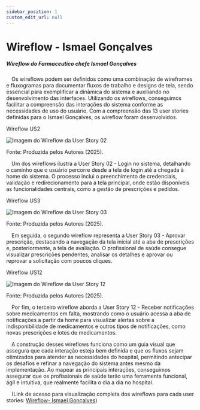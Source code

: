 ```yaml
---
sidebar_position: 1
custom_edit_url: null
---
```


# Wireflow - Ismael Gonçalves

##### Wireflow do Farmaceutico chefe Ismael Gonçalves

&emsp;Os wireflows podem ser definidos como uma combinação de wireframes e fluxogramas para documentar fluxos de trabalho e designs de tela, sendo essencial para exemplificar a dinâmica do sistema e auxiliando no desenvolvimento das interfaces. Utilizando os wireflows, conseguimos facilitar a compreensão das interações do sistema conforme as necessidades de uso do usuário. Com a compreensão das 13 user stories definidas para o Ismael Gonçalves, os wireflow foram desenvolvidos.

<p style={{textAlign: 'center'}}>Wireflow US2 </p>
<div style={{margin: 25}}>
    <div style={{textAlign: 'center'}}>
        <img src={require("../../../../../media/wireflow/WireflowFarmaceutico2.png").default} style={{width: 800}} alt="Imagem do Wireflow da User Story 02" />
        <br />
    </div>
</div>
<p style={{textAlign: 'center'}}>Fonte: Produzida pelos Autores (2025). </p>

&emsp;Um dos wireflows ilustra a User Story 02 - Login no sistema, detalhando o caminho que o usuário percorre desde a tela de login até a chegada à home do sistema. O processo inclui o preenchimento de credenciais, validação e redirecionamento para a tela principal, onde estão disponíveis as funcionalidades centrais, como a gestão de prescrições e pedidos. 

<p style={{textAlign: 'center'}}>Wireflow US3 </p>
<div style={{margin: 25}}>
    <div style={{textAlign: 'center'}}>
        <img src={require("../../../../../media/wireflow/WireflowFarmaceutico3.png").default} style={{width: 800}} alt="Imagem do Wireflow da User Story 03" />
        <br />
    </div>
</div>
<p style={{textAlign: 'center'}}>Fonte: Produzida pelos Autores (2025). </p>

&emsp;Em seguida, o segundo wireflow representa a User Story 03 - Aprovar prescrição, destacando a navegação da tela inicial até a aba de prescrições e, posteriormente, a tela de avaliação. O profissional de saúde consegue visualizar prescrições pendentes, analisar os detalhes e aprovar ou reprovar a solicitação com poucos cliques. 

<p style={{textAlign: 'center'}}>Wireflow US12 </p>
<div style={{margin: 25}}>
    <div style={{textAlign: 'center'}}>
        <img src={require("../../../../../media/wireflow/WireflowFarmaceutico12.png").default} style={{width: 800}} alt="Imagem do Wireflow da User Story 12" />
        <br />
    </div>
</div>
<p style={{textAlign: 'center'}}>Fonte: Produzida pelos Autores (2025). </p>

&emsp;Por fim, o terceiro wireflow aborda a User Story 12 - Receber notificações sobre medicamentos em falta, mostrando como o usuário acessa a aba de notificações a partir da home para visualizar alertas sobre a indisponibilidade de medicamentos e outros tipos de notificações, como novas prescrições e lotes de medicamentos.

&emsp;A construção desses wireflows funciona como um guia visual que assegura que cada interação esteja bem definida e que os fluxos sejam otimizados para atender às necessidades do hospital, permitindo antecipar os desafios e refinar a navegação do sistema antes mesmo da implementação. Ao mapear as principais interações, conseguimos assegurar que os profissionais de saúde terão uma ferramenta funcional, ágil e intuitiva, que realmente facilita o dia a dia no hospital.

&emsp;(Link de acesso para visualização completa dos wireflows para cada user stories: [Wireflow- Ismael Gonçalves](https://www.figma.com/design/gThbVne91wSJ4elePbQgQ4/Wireframa-NDC?node-id=78-122&p=f&t=5DieqV5tRO8ZjN3h-0))

